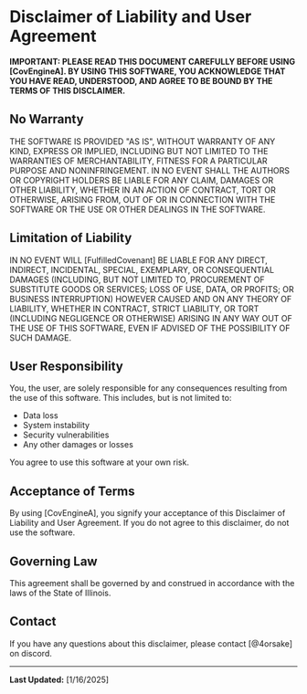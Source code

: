 # Disclaimer of Liability and User Agreement

**IMPORTANT: PLEASE READ THIS DOCUMENT CAREFULLY BEFORE USING [CovEngineA]. BY USING THIS SOFTWARE, YOU ACKNOWLEDGE THAT YOU HAVE READ, UNDERSTOOD, AND AGREE TO BE BOUND BY THE TERMS OF THIS DISCLAIMER.**

## No Warranty

THE SOFTWARE IS PROVIDED "AS IS", WITHOUT WARRANTY OF ANY KIND, EXPRESS OR IMPLIED, INCLUDING BUT NOT LIMITED TO THE WARRANTIES OF MERCHANTABILITY, FITNESS FOR A PARTICULAR PURPOSE AND NONINFRINGEMENT. IN NO EVENT SHALL THE AUTHORS OR COPYRIGHT HOLDERS BE LIABLE FOR ANY CLAIM, DAMAGES OR OTHER LIABILITY, WHETHER IN AN ACTION OF CONTRACT, TORT OR OTHERWISE, ARISING FROM, OUT OF OR IN CONNECTION WITH THE SOFTWARE OR THE USE OR OTHER DEALINGS IN THE SOFTWARE.

## Limitation of Liability

IN NO EVENT WILL [FulfilledCovenant] BE LIABLE FOR ANY DIRECT, INDIRECT, INCIDENTAL, SPECIAL, EXEMPLARY, OR CONSEQUENTIAL DAMAGES (INCLUDING, BUT NOT LIMITED TO, PROCUREMENT OF SUBSTITUTE GOODS OR SERVICES; LOSS OF USE, DATA, OR PROFITS; OR BUSINESS INTERRUPTION) HOWEVER CAUSED AND ON ANY THEORY OF LIABILITY, WHETHER IN CONTRACT, STRICT LIABILITY, OR TORT (INCLUDING NEGLIGENCE OR OTHERWISE) ARISING IN ANY WAY OUT OF THE USE OF THIS SOFTWARE, EVEN IF ADVISED OF THE POSSIBILITY OF SUCH DAMAGE.

## User Responsibility

You, the user, are solely responsible for any consequences resulting from the use of this software. This includes, but is not limited to:

*   Data loss
*   System instability
*   Security vulnerabilities
*   Any other damages or losses

You agree to use this software at your own risk.

## Acceptance of Terms

By using [CovEngineA], you signify your acceptance of this Disclaimer of Liability and User Agreement. If you do not agree to this disclaimer, do not use the software.

## Governing Law

This agreement shall be governed by and construed in accordance with the laws of the State of Illinois.

## Contact

If you have any questions about this disclaimer, please contact [@4orsake] on discord.

---

**Last Updated:** [1/16/2025]
